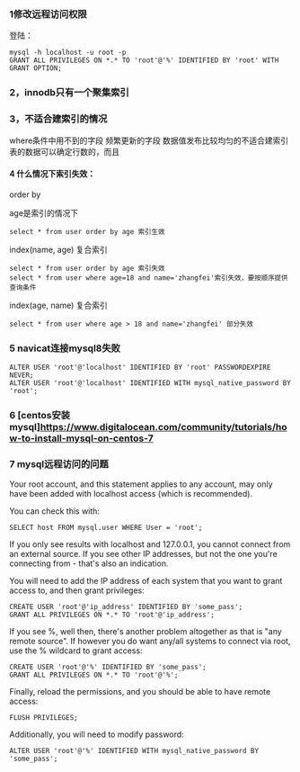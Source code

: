 ### 1修改远程访问权限
登陆：
```
mysql -h localhost -u root -p
GRANT ALL PRIVILEGES ON *.* TO 'root'@'%' IDENTIFIED BY 'root' WITH GRANT OPTION;
```
### 2，innodb只有一个聚集索引

### 3，不适合建索引的情况
where条件中用不到的字段
频繁更新的字段
数据值发布比较均匀的不适合建索引
表的数据可以确定行数的，而且

#### 4 什么情况下索引失效：
order by

age是索引的情况下
```
select * from user order by age 索引生效
```
index(name, age) 复合索引
```
select * from user order by age 索引失效
select * from user where age=18 and name='zhangfei'索引失效，要按顺序提供查询条件
```
index(age, name) 复合索引
```
select * from user where age > 18 and name='zhangfei' 部分失效
```
### 5 navicat连接mysql8失败
```
ALTER USER 'root'@'localhost' IDENTIFIED BY 'root' PASSWORDEXPIRE NEVER;
ALTER USER 'root'@'localhost' IDENTIFIED WITH mysql_native_password BY 'root';
```
### 6 [centos安装mysql]<https://www.digitalocean.com/community/tutorials/how-to-install-mysql-on-centos-7>


### 7 mysql远程访问的问题
Your root account, and this statement applies to any account, may only have been added with localhost access (which is recommended).

You can check this with:
```
SELECT host FROM mysql.user WHERE User = 'root';
```
If you only see results with localhost and 127.0.0.1, you cannot connect from an external source. If you see other IP addresses, but not the one you're connecting from - that's also an indication.

You will need to add the IP address of each system that you want to grant access to, and then grant privileges:
```
CREATE USER 'root'@'ip_address' IDENTIFIED BY 'some_pass';
GRANT ALL PRIVILEGES ON *.* TO 'root'@'ip_address';
```
If you see %, well then, there's another problem altogether as that is "any remote source". If however you do want any/all systems to connect via root, use the % wildcard to grant access:
```
CREATE USER 'root'@'%' IDENTIFIED BY 'some_pass';
GRANT ALL PRIVILEGES ON *.* TO 'root'@'%';
```
Finally, reload the permissions, and you should be able to have remote access:
```
FLUSH PRIVILEGES;
```

Additionally, you will need to modify password:
```
ALTER USER 'root'@'%' IDENTIFIED WITH mysql_native_password BY 'some_pass';
```
